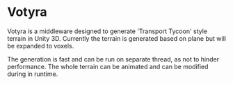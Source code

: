# Votyra

Votyra is a middleware designed to generate 'Transport Tycoon' style terrain in Unity 3D.
Currently the terrain is generated based on plane but will be expanded to voxels.

The generation is fast and can be run on separate thread, as not to hinder performance.
The whole terrain can be animated and can be modified during in runtime.
